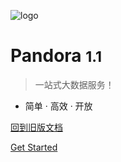 ![logo](_media/icon.png)

# Pandora <small>1.1</small>

> 一站式大数据服务！
 
- 简单 · 高效 · 开放 


[回到旧版文档](https://qiniu.github.io/pandora-docs-old/)

[Get Started](#Pandora)

